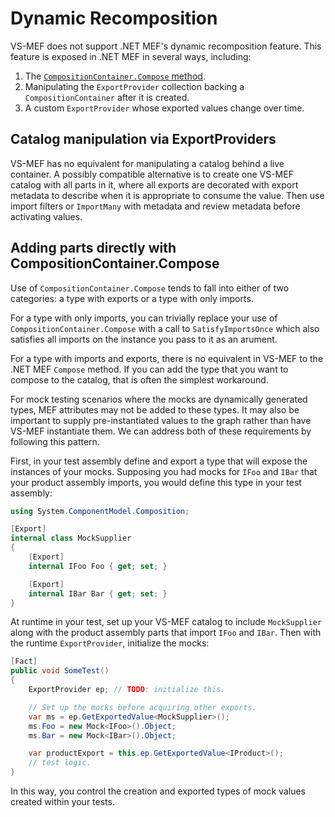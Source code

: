 # Dynamic Recomposition

VS-MEF does not support .NET MEF's dynamic recomposition feature. This feature is exposed in .NET MEF in several ways, including:

1. The [`CompositionContainer.Compose` method][1].
1. Manipulating the `ExportProvider` collection backing a `CompositionContainer` after it is created.
1. A custom `ExportProvider` whose exported values change over time.

## Catalog manipulation via ExportProviders

VS-MEF has no equivalent for manipulating a catalog
behind a live container. A possibly compatible alternative is to create one VS-MEF catalog with all parts in it, where all exports are decorated with export metadata to describe when it is appropriate to consume the value. Then use import filters or `ImportMany` with metadata and review metadata before activating values.

## Adding parts directly with CompositionContainer.Compose

Use of `CompositionContainer.Compose` tends to fall into either of two categories: a type with exports or a type with only imports.

For a type with only imports, you can trivially replace your use of `CompositionContainer.Compose` with a call to `SatisfyImportsOnce` which also satisfies all imports on the instance you pass to it as an arument.

For a type with imports and exports, there is no equivalent in VS-MEF to the .NET MEF `Compose` method. If you can add the type that you want to compose to the catalog, that is often the simplest workaround. 

For mock testing scenarios where the mocks are dynamically generated types, MEF attributes may not be added to these types. It may also be important to supply pre-instantiated values to the graph rather than have VS-MEF instantiate them. We can address both of these requirements by following this pattern.

First, in your test assembly define and export a type that will expose the instances of your mocks. Supposing you had mocks for `IFoo` and `IBar` that your product assembly imports, you would define this type in your test assembly:

```csharp
using System.ComponentModel.Composition;

[Export]
internal class MockSupplier
{
    [Export]
    internal IFoo Foo { get; set; }

    [Export]
    internal IBar Bar { get; set; }
}
```

At runtime in your test, set up your VS-MEF catalog to include `MockSupplier` along with the product assembly parts that import `IFoo` and `IBar`. Then with the runtime `ExportProvider`, initialize the mocks:

```csharp
[Fact]
public void SomeTest()
{
    ExportProvider ep; // TODO: initialize this.

    // Set up the mocks before acquiring other exports.
    var ms = ep.GetExportedValue<MockSupplier>();
    ms.Foo = new Mock<IFoo>().Object;
    ms.Bar = new Mock<IBar>().Object;

    var productExport = this.ep.GetExportedValue<IProduct>();
    // test logic.
}
```

In this way, you control the creation and exported types of mock values created within your tests.

[1]: https://docs.microsoft.com/en-us/dotnet/api/system.componentmodel.composition.attributedmodelservices.composeparts?view=netframework-4.7#System_ComponentModel_Composition_AttributedModelServices_ComposeParts_System_ComponentModel_Composition_Hosting_CompositionContainer_System_Object___